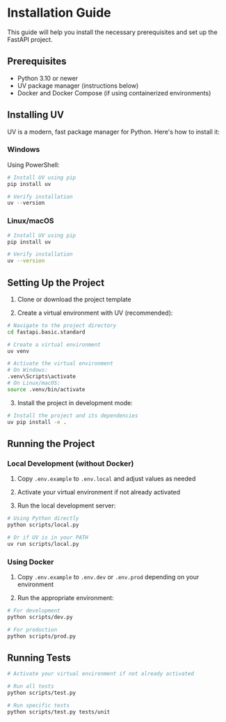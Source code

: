 # Installation Guide

This guide will help you install the necessary prerequisites and set up the FastAPI project.

## Prerequisites

- Python 3.10 or newer
- UV package manager (instructions below)
- Docker and Docker Compose (if using containerized environments)

## Installing UV

UV is a modern, fast package manager for Python. Here's how to install it:

### Windows

Using PowerShell:

```powershell
# Install UV using pip
pip install uv

# Verify installation
uv --version
```

### Linux/macOS

```bash
# Install UV using pip
pip install uv

# Verify installation
uv --version
```

## Setting Up the Project

1. Clone or download the project template

2. Create a virtual environment with UV (recommended):

```bash
# Navigate to the project directory
cd fastapi.basic.standard

# Create a virtual environment
uv venv

# Activate the virtual environment
# On Windows:
.venv\Scripts\activate
# On Linux/macOS:
source .venv/bin/activate
```

3. Install the project in development mode:

```bash
# Install the project and its dependencies
uv pip install -e .
```

## Running the Project

### Local Development (without Docker)

1. Copy `.env.example` to `.env.local` and adjust values as needed

2. Activate your virtual environment if not already activated

3. Run the local development server:

```bash
# Using Python directly
python scripts/local.py

# Or if UV is in your PATH
uv run scripts/local.py
```

### Using Docker

1. Copy `.env.example` to `.env.dev` or `.env.prod` depending on your environment

2. Run the appropriate environment:

```bash
# For development
python scripts/dev.py

# For production
python scripts/prod.py
```

## Running Tests

```bash
# Activate your virtual environment if not already activated

# Run all tests
python scripts/test.py

# Run specific tests
python scripts/test.py tests/unit
```
